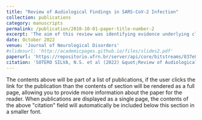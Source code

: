```yaml
---
title: "Review of Audiological Findings in SARS-CoV-2 Infection"
collection: publications
category: manuscripts
permalink: /publication/2010-10-01-paper-title-number-2
excerpt: 'The aim of this review was identifying evidence underlying clinical association between COVID-19 and auditory implications which would help diagnosis and treatment response. Recent studies support the relation between SARS-CoV-2 infection and audiological findings. Long term COVID-19 follow up should include systematic early audiological evaluation.'
date: October 2022
venue: 'Journal of Neurological Disorders'
#slidesurl: 'http://academicpages.github.io/files/slides2.pdf'
paperurl: 'https://repositorio.ufrn.br/server/api/core/bitstreams/837e8c29-d712-44fb-abcf-c1469820022c/content'
citation: 'SOTERO SILVA, N.S. et al (2022) &quot;Review of Audiological Findings in SARS-CoV-2 Infection.&quot; <i>J Neurol Disord</i> 10:514 DOI: 10.4172/2329-6895.10.9.514'
---
```


The contents above will be part of a list of publications, if the user clicks the link for the publication than the contents of section will be rendered as a full page, allowing you to provide more information about the paper for the reader. When publications are displayed as a single page, the contents of the above "citation" field will automatically be included below this section in a smaller font.
